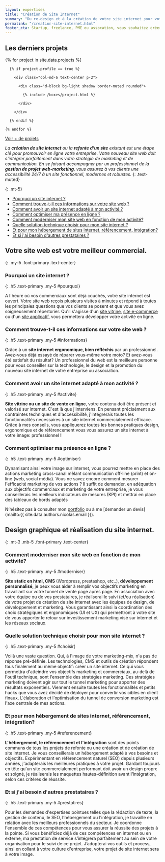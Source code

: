 ```yaml
---
layout: expertises
title: "Création de Site Internet"
summary: "Du re-design et à la création de votre site internet pour votre entreprise ou votre startup, le Chef de projet web freelance vous aide à améliorer votre présence en ligne."
permalink: "/creation-site-internet.html"
footer_cta: Startup, freelance, PME ou assocation, vous souhaitez créer un site internet qui répond à vos objectifs marketing? C'est le moment d'en parler ensemble.
---
```


<div class="row">
  <div class="col-12">
    <h2 class="my-2 ml-4">Les derniers projets</h2>
  </div>
    {% for project in site.data.projects %}

      {% if project.profile == true %}

        <div class="col-md-6 text-center p-2">

          <div class="d-block bg-light shadow border-muted rounded">
            
            {% include /boxes/project.html %}
          
          </div>
        
        </div>

      {% endif %}
      
    {% endfor %}  
</div>

<div class="row my-5">
  <div class="col-12 text-center">
    <a href="/portfolio.html" class="btn btn-outline-secondary">Voir + de projets</a>
  </div>
</div>


*La **création de site internet** ou la **refonte d’un site** existant est une étape clé pour promouvoir en ligne votre entreprise. Votre nouveau site web doit s'intégrer parfaitement dans votre stratégie de marketing et de communication. En se faisant accompagner par un professionnel de la **gestion de projet web-marketing**, vous assurez à vos clients une accessibilité 24/7 à un site fonctionnel, modernes et robustes.*
{: .text-muted}

{: .mt-5}
  - <a href="#pourquoi">Pourquoi un site internet ?</a>
  - <a href="#informations">Comment trouve-t-il ces informations sur votre site web ?</a>
  - <a href="#activite">Comment avoir un site internet adapté à mon activité ?</a>
  - <a href="#optimiser">Comment optimiser ma présence en ligne ?</a>
  - <a href="#moderniser">Comment moderniser mon site web en fonction de mon activité?</a>
  - <a href="#choisir">Quelle solution technique choisir pour mon site internet ?</a>
  - <a href="#referencement">Et pour mon hébergement de sites internet, référencement, intégration?</a>
  - <a href="#prestatires">Et si j'ai besoin d'autres prestataires ?</a>

## Votre site web est votre meilleur commercial.
{: .my-5 .font-primary .text-center}

### Pourquoi un site internet ?
{: .h5 .text-primary .my-5 #pourquoi}

A l'heure où vos commerciaux sont déjà couchés, votre site internet est ouvert. Votre site web reçois plusieurs visites à minutes et répond à toutes les principales questions que vos clients se posent et que vous avez soigneusement répertorier. Qu'il s'agisse d'un [site vitrine](/offres/site-vitrine.html), [site e-commerce](/offres/site-e-commerce.html) ou d'un [site applicatif](/offres/site-applicatif.html), vous permettera développer votre activité en ligne.

### Comment trouve-t-il ces informations sur votre site web ?
{: .h5 .text-primary .my-5 #informations}

Grâce à un **site internet ergonomique, bien réfléchis** par un professionnel. Avez-vous déjà essayé de réparer vous-même votre moto? Et avez-vous été satisfait du résultat? Un professionnel du web est la meilleure personne pour vous conseiller sur la technologie, le design et la promotion du nouveau site internet de votre entreprise ou association.

### Comment avoir un site internet adapté à mon activité ?
{: .h5 .text-primary .my-5 #activite}

**Site vitrine ou un site de vente en ligne**, votre contenu doit être présent et valorisé sur internet. C'est là que j'interviens. En pensant précisément aux contraintes techniques et d'accessibilité, j'intégrerais toutes les fonctionnalités necessaires à un site internet commercialement efficace. Grâce à mes conseils, vous appliquerez toutes les bonnes pratiques design, ergonomique et de référencement vous vous assurez un site internet à votre image: professionnel !

### Comment optimiser ma présence en ligne ?
{: .h5 .text-primary .my-5 #optimiser}

Dynamisant ainsi votre image sur internet, vous pourrez mettre en place des actions marketing cross-canal mêlant communication off-line (print) et on-line (web, social média). Vous ne savez encore comment mesurer l'efficacité marketing de vos actions ? Il suffit de demander, en adéquation aux objectifs commerciaux et marketing de votre entreprise, je vous conseillerais les meilleurs indicateurs de mesures (KPI) et mettrai en place des tableaux de bords adaptés

N’hésitez pas à consulter mon [portfolio](/portfolio.html) ou à me [demander un devis](mailto:{{ site.data.authors.nicolas.email }}).

## Design graphique et réalisation du site internet.
{: .mt-3 .mb-5 .font-primary .text-center}

### Comment moderniser mon site web en fonction de mon activité?
{: .h5 .text-primary .my-5 #moderniser}

**Site static en html, CMS** (Wordpress, prestashop, etc..), **développement personnalisé**, je peux vous aider à remplir vos objectifs marketing en travaillant sur votre tunnel de vente page après page. En association avec votre équipe ou de vos prestataires, je réaliserai le suivi (et/ou réalisation) de votre projet de création de site internet avec les équipes de design, de développement et marketing. Vous garantissant ainsi la coordination des choix stratégiques et ergonomiques (UI et UX) qui permettront à votre site de vous apporter le retour sur investissement marketing visé sur internet et les réseaux sociaux.

### Quelle solution technique choisir pour mon site internet ?
{: .h5 .text-primary .my-5 #choisir}

Voilà une vaste question. Qui, à l'image de votre marketing-mix, n'a pas de réponse pré-définie. Les technologies, CMS et outils de création répondent tous finalement au même objectif: créer un site internet. Ce qui vous permettra d'atteindre vos objectifs marketing et commerciaux, au-delà de l'outil technique, sont l'ensemble des stratégies marketing. Ces stratégies marketing doivent agir sur tout le tunnel marketing pour apporter des résultats exponentiels. Viennent ensuite toutes les fonctionnalités et petits hacks que vous avez décidé de déployer pour convertir vos cibles en client finaux. L'élaboration et l'optimisation du tunnel de conversion marketing est l'axe centrale de mes actions.

### Et pour mon hébergement de sites internet, référencement, intégration?
{: .h5 .text-primary .my-5 #referencement}

**L'hébergement, le référencement et l'intégration** sont des points communs de tous les projets de refonte ou une création et de création de site internet. Je vous conseillerais un hébergement adapté à vos besoins et objectifs. Expérimentant en référencement naturel (SEO) depuis plusieurs années, j'adapterais les meilleures pratiques à votre projet. Gardant toujours en tête qu'un site commercialement performant doit avoir un design propre et soigné, je réaliserais les maquettes hautes-définition avant l'intégration, selon ces critères de réussite.

### Et si j'ai besoin d'autres prestataires ?
{: .h5 .text-primary .my-5 #prestatires}

Pour les demandes d'expertises pointues telles que la rédaction de texte, la gestion de contenu, le SEO, l’hébergement ou l’intégration, je travaille en relation avec les meilleurs professionnels du secteur. Je coordonne l'ensemble de ces compétences pour vous assurer la réussite des projets à la pointe. Si vous bénéficiez déjà de ces compétences en internet ou en externe, ma prestation de service s’intégrera parfaitement au sein de votre organisation pour le suivi de ce projet. J’adopterai vos outils et process, ainsi en collant à votre culture d'entreprise, votre projet de site internet sera à votre image.
